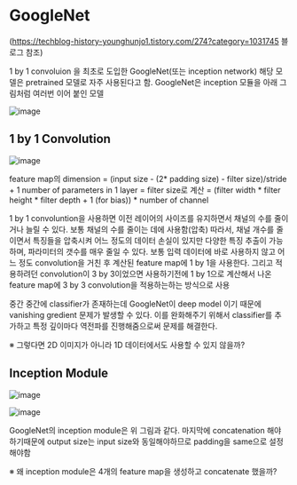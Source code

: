 # GoogleNet
(https://techblog-history-younghunjo1.tistory.com/274?category=1031745 블로그 참조)

1 by 1 convoluion 을 최초로 도입한 GoogleNet(또는 inception network) 해당 모델은 pretrained 모델로 자주 사용된다고 함.
GoogleNet은 inception 모듈을 아래 그림처럼 여러번 이어 붙인 모델

![image](https://user-images.githubusercontent.com/28583606/195258482-90648c8d-6146-4131-8c0e-c4fed31a9f86.png)

## 1 by 1 Convolution

![image](https://user-images.githubusercontent.com/28583606/195276210-debe075c-f237-4111-b9e1-3b3219071577.png)


feature map의 dimension = (input size - (2* padding size) - filter size)/stride + 1
number of parameters in 1 layer = filter size로 계산 = (filter width * filter height * filter depth + 1 (for bias)) * number of channel

1 by 1 convoluntion을 사용하면 이전 레이어의 사이즈를 유지하면서 채널의 수를 줄이거나 늘릴 수 있다. 보통 채널의 수를 줄이는 데에 사용함(압축)
따라서, 채널 개수를 줄이면서 특징들을 압축시켜 어느 정도의 데이터 손실이 있지만 다양한 특징 추출이 가능하며, 파라미터의 갯수를 매우 줄일 수 있다.
보통 입력 데이터에 바로 사용하지 않고 어느 정도 convolution을 거친 후 계산된 feature map에 1 by 1을 사용한다.
그리고 적용하려던 convolution이 3 by 3이었으면 사용하기전에 1 by 1으로 계산해서 나온 feature map에 3 by 3 convolution을 적용하는하는 방식으로 사용

중간 중간에 classifier가 존재하는데 GoogleNet이 deep model 이기 때문에 vanishing gredient 문제가 발생할 수 있다. 이를 완화해주기 위해서 classifier를 추가하고 특정 깊이마다
역전파를 진행해줌으로써 문제를 해결한다.

※ 그렇다면 2D 이미지가 아니라 1D 데이터에서도 사용할 수 있지 않을까?


## Inception Module

![image](https://user-images.githubusercontent.com/28583606/195282275-18085aac-45af-45d5-b10c-361a1130ece5.png)

![image](https://user-images.githubusercontent.com/28583606/195289408-754c7358-35ff-4277-b8fc-487172603f05.png)

GoogleNet의 inception module은 위 그림과 같다. 마지막에 concatenation 해야 하기때문에 output size는 input size와 동일해야하므로 padding을 same으로 설정해야함

※ 왜 inception module은 4개의 feature map을 생성하고 concatenate 했을까?

